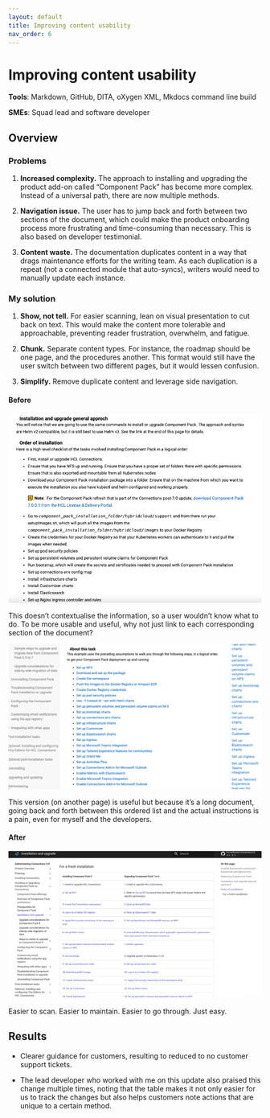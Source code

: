 ```yaml
---
layout: default
title: Improving content usability
nav_order: 6
---
```


# Improving content usability

**Tools**: Markdown, GitHub, DITA, oXygen XML, Mkdocs command line build

**SMEs**: Squad lead and software developer

## Overview

### Problems

1. **Increased complexity.** The approach to installing and upgrading the product add-on called “Component Pack” has become more complex. Instead of a universal path, there are now multiple methods. 

2. **Navigation issue.** The user has to jump back and forth between two sections of the document, which could make the product onboarding process more frustrating and time-consuming than necessary. This is also based on developer testimonial.

3. **Content waste.** The documentation duplicates content in a way that drags maintenance efforts for the writing team. As each duplication is a repeat (not a connected module that auto-syncs), writers would need to manually update each instance.

### My solution

1. **Show, not tell.** For easier scanning, lean on visual presentation to cut back on text. This would make the content more tolerable and approachable, preventing reader frustration, overwhelm, and fatigue. 

2. **Chunk.** Separate content types. For instance, the roadmap should be one page, and the procedures another. This format would still have the user switch between two different pages, but it would lessen confusion.

3. **Simplify.** Remove duplicate content and leverage side navigation.

#### Before

![Screenshot of step-by-step list](before-1.png)

This doesn’t contextualise the information, so a user wouldn’t know what to do. To be more usable and useful, why not just link to each corresponding section of the document?

![Screenshot of table](before-2.png)

This version (on another page) is useful but because it’s a long document, going back and forth between this ordered list and the actual instructions is a pain, even for myself and the developers.

#### After

![Screenshot of revised guide](table-after.png)

Easier to scan. Easier to maintain. Easier to go through. Just easy.

## Results

- Clearer guidance for customers, resulting to reduced to no customer support tickets.

- The lead developer who worked with me on this update also praised this change multiple times, noting that the table makes it not only easier for us to track the changes but also helps customers note actions that are unique to a certain method.
